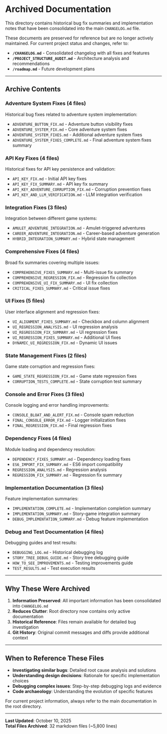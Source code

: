 # Archived Documentation

This directory contains historical bug fix summaries and implementation notes that have been consolidated into the main `CHANGELOG.md` file.

These documents are preserved for reference but are no longer actively maintained. For current project status and changes, refer to:
- **`/CHANGELOG.md`** - Consolidated changelog with all fixes and features
- **`/PROJECT_STRUCTURE_AUDIT.md`** - Architecture analysis and recommendations
- **`/roadmap.md`** - Future development plans

---

## Archive Contents

### Adventure System Fixes (4 files)
Historical bug fixes related to adventure system implementation:
- `ADVENTURE_BUTTON_FIX.md` - Adventure button visibility fixes
- `ADVENTURE_SYSTEM_FIX.md` - Core adventure system fixes
- `ADVENTURE_SYSTEM_FIXES.md` - Additional adventure system fixes
- `ADVENTURE_SYSTEM_FIXES_COMPLETE.md` - Final adventure system fixes summary

### API Key Fixes (4 files)
Historical fixes for API key persistence and validation:
- `API_KEY_FIX.md` - Initial API key fixes
- `API_KEY_FIX_SUMMARY.md` - API key fix summary
- `API_KEY_ADVENTURE_CORRUPTION_FIX.md` - Corruption prevention fixes
- `API_KEY_AND_LLM_VERIFICATION.md` - LLM integration verification

### Integration Fixes (3 files)
Integration between different game systems:
- `AMULET_ADVENTURE_INTEGRATION.md` - Amulet-triggered adventures
- `CAREER_ADVENTURE_INTEGRATION.md` - Career-based adventure generation
- `HYBRID_INTEGRATION_SUMMARY.md` - Hybrid state management

### Comprehensive Fixes (4 files)
Broad fix summaries covering multiple issues:
- `COMPREHENSIVE_FIXES_SUMMARY.md` - Multi-issue fix summary
- `COMPREHENSIVE_REGRESSION_FIX.md` - Regression fix collection
- `COMPREHENSIVE_UI_FIX_SUMMARY.md` - UI fix collection
- `CRITICAL_FIXES_SUMMARY.md` - Critical issue fixes

### UI Fixes (5 files)
User interface alignment and regression fixes:
- `UI_ALIGNMENT_FIXES_SUMMARY.md` - Checkbox and column alignment
- `UI_REGRESSION_ANALYSIS.md` - UI regression analysis
- `UI_REGRESSION_FIX_SUMMARY.md` - UI regression fixes
- `UI_REGRESSION_FIXES_SUMMARY.md` - Additional UI fixes
- `DYNAMIC_UI_REGRESSION_FIX.md` - Dynamic UI issues

### State Management Fixes (2 files)
Game state corruption and regression fixes:
- `GAME_STATE_REGRESSION_FIX.md` - Game state regression fixes
- `CORRUPTION_TESTS_COMPLETE.md` - State corruption test summary

### Console and Error Fixes (3 files)
Console logging and error handling improvements:
- `CONSOLE_BLOAT_AND_ALERT_FIX.md` - Console spam reduction
- `FINAL_CONSOLE_ERROR_FIX.md` - Logger initialization fixes
- `FINAL_REGRESSION_FIX.md` - Final regression fixes

### Dependency Fixes (4 files)
Module loading and dependency resolution:
- `DEPENDENCY_FIXES_SUMMARY.md` - Dependency loading fixes
- `ES6_IMPORT_FIX_SUMMARY.md` - ES6 import compatibility
- `REGRESSION_ANALYSIS.md` - Regression analysis
- `REGRESSION_FIX_SUMMARY.md` - Regression fix summary

### Implementation Documentation (3 files)
Feature implementation summaries:
- `IMPLEMENTATION_COMPLETE.md` - Implementation completion summary
- `IMPLEMENTATION_SUMMARY.md` - Story-game integration summary
- `DEBUG_IMPLEMENTATION_SUMMARY.md` - Debug feature implementation

### Debug and Test Documentation (4 files)
Debugging guides and test results:
- `DEBUGGING_LOG.md` - Historical debugging log
- `STORY_TREE_DEBUG_GUIDE.md` - Story tree debugging guide
- `HOW_TO_SEE_IMPROVEMENTS.md` - Testing improvements guide
- `TEST_RESULTS.md` - Test execution results

---

## Why These Were Archived

1. **Information Preserved**: All important information has been consolidated into `CHANGELOG.md`
2. **Reduces Clutter**: Root directory now contains only active documentation
3. **Historical Reference**: Files remain available for detailed bug investigation
4. **Git History**: Original commit messages and diffs provide additional context

---

## When to Reference These Files

- **Investigating similar bugs**: Detailed root cause analysis and solutions
- **Understanding design decisions**: Rationale for specific implementation choices
- **Debugging complex issues**: Step-by-step debugging logs and evidence
- **Code archaeology**: Understanding the evolution of specific features

For current project information, always refer to the main documentation in the root directory.

---

**Last Updated**: October 10, 2025  
**Total Files Archived**: 32 markdown files (~5,800 lines)

